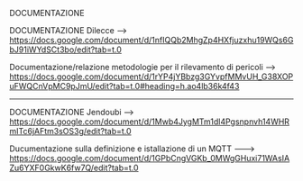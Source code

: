 
DOCUMENTAZIONE

DOCUMENTAZIONE Dilecce --> https://docs.google.com/document/d/1nfIQQb2MhgZp4HXfjuzxhu19WQs6GbJ91iWYdSCt3bo/edit?tab=t.0

Documentazione/relazione metodologie per il rilevamento di pericoli --> https://docs.google.com/document/d/1rYP4jYBbzg3GYvpfMMvUH_G38XOPuFWQCnVpMC9pJmU/edit?tab=t.0#heading=h.ao4lb36k4f43


--------------------------------------------------------------------------------------------------------------------------------------------------------
DOCUMENTAZIONE Jendoubi --> https://docs.google.com/document/d/1Mwb4JygMTm1dl4Pgsnpnvh14WHRmITc6jAFtm3sOS3g/edit?tab=t.0

Ducumentazione sulla definizione e istallazione di un MQTT ---> https://docs.google.com/document/d/1GPbCngVGKb_0MWgGHuxi71WAsIAZu6YXF0GkwK6fw7Q/edit?tab=t.0
